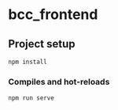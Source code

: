 
# bcc_frontend

## Project setup
```
npm install
```

### Compiles and hot-reloads 
```
npm run serve

